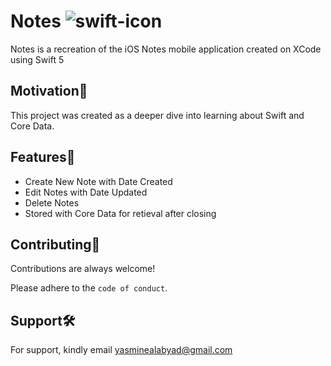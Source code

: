 # Notes  ![swift-icon](https://img.shields.io/badge/Swift-FA7343?style=for-the-badge&logo=swift&logoColor=white)
Notes is a recreation of the iOS Notes mobile application created on XCode using Swift 5

## Motivation💪
This project was created as a deeper dive into learning about Swift and Core Data.

## Features🌟
- Create New Note with Date Created
- Edit Notes with Date Updated
- Delete Notes
- Stored with Core Data for retieval after closing

## Contributing🤝

Contributions are always welcome!

Please adhere to the `code of conduct`.

## Support🛠 

For support, kindly email yasminealabyad@gmail.com 
